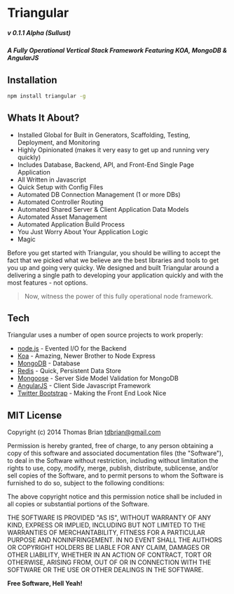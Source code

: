 # Triangular

##### v 0.1.1 Alpha (Sullust)

##### A Fully Operational Vertical Stack Framework Featuring KOA, MongoDB & AngularJS

## Installation

```sh
npm install triangular -g
```

## Whats It About?

  - Installed Global for Built in Generators, Scaffolding, Testing, Deployment, and Monitoring
  - Highly Opinionated (makes it very easy to get up and running very quickly)
  - Includes Database, Backend, API, and Front-End Single Page Application
  - All Written in Javascript
  - Quick Setup with Config Files
  - Automated DB Connection Management (1 or more DBs)
  - Automated Controller Routing
  - Automated Shared Server & Client Application Data Models
  - Automated Asset Management
  - Automated Application Build Process
  - You Just Worry About Your Application Logic
  - Magic

Before you get started with Triangular, you should be willing to accept the fact that we picked what we believe are the best libraries and tools to get you up and going very quicky. We designed and built Triangular around a delivering a single path to developing your application quickly and with the most features - not options.

> Now, witness the power of this fully operational node framework.

## Tech

Triangular uses a number of open source projects to work properly:

* [node.js] - Evented I/O for the Backend
* [Koa] - Amazing, Newer Brother to Node Express
* [MongoDB] - Database
* [Redis] - Quick, Persistent Data Store
* [Mongoose] - Server Side Model Validation for MongoDB
* [AngularJS] - Client Side Javascript Framework
* [Twitter Bootstrap] - Making the Front End Look Nice


MIT License
----

Copyright (c) 2014 Thomas Brian <tdbrian@gmail.com>

Permission is hereby granted, free of charge, to any person obtaining a
copy of this software and associated documentation files (the "Software"),
to deal in the Software without restriction, including without limitation
the rights to use, copy, modify, merge, publish, distribute, sublicense,
and/or sell copies of the Software, and to permit persons to whom the
Software is furnished to do so, subject to the following conditions:

The above copyright notice and this permission notice shall be included in
all copies or substantial portions of the Software.

THE SOFTWARE IS PROVIDED "AS IS", WITHOUT WARRANTY OF ANY KIND, EXPRESS OR
IMPLIED, INCLUDING BUT NOT LIMITED TO THE WARRANTIES OF MERCHANTABILITY,
FITNESS FOR A PARTICULAR PURPOSE AND NONINFRINGEMENT. IN NO EVENT SHALL
THE AUTHORS OR COPYRIGHT HOLDERS BE LIABLE FOR ANY CLAIM, DAMAGES OR OTHER
LIABILITY, WHETHER IN AN ACTION OF CONTRACT, TORT OR OTHERWISE, ARISING
FROM, OUT OF OR IN CONNECTION WITH THE SOFTWARE OR THE USE OR OTHER
DEALINGS IN THE SOFTWARE.

**Free Software, Hell Yeah!**

[koa]:http://koajs.com/
[@tdbrian]:http://twitter.com/tdbrian
[mongodb]:http://www.mongodb.org/
[redis]:http://redis.io/
[Mongoose]:http://mongoosejs.com/
[node.js]:http://nodejs.org
[Twitter Bootstrap]:http://twitter.github.com/bootstrap/
[AngularJS]:https://angularjs.org/
[jQuery]:http://jquery.com
